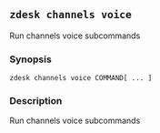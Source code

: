 ## `zdesk channels voice`

Run channels voice subcommands

### Synopsis

    zdesk channels voice COMMAND[ ... ]

### Description

Run channels voice subcommands

